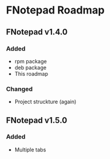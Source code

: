 # FNotepad Roadmap

## FNotepad v1.4.0

### Added

- rpm package
- deb package
- This roadmap

### Changed

- Project struckture (again)


## FNotepad v1.5.0

### Added

- Multiple tabs
